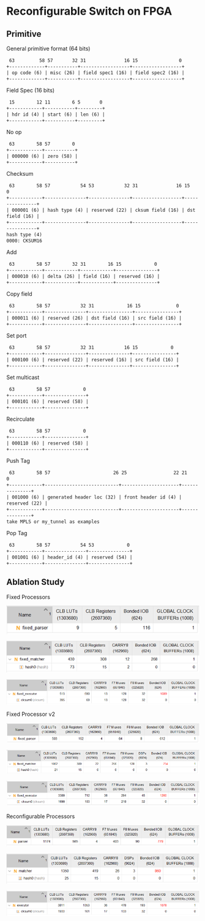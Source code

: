 # Reconfigurable Switch on FPGA

## Primitive

General primitive format (64 bits)

```
 63         58 57       32 31              16 15               0
+-------------+-----------+------------------+------------------+
| op code (6) | misc (26) | field spec1 (16) | field spec2 (16) |
+-------------+-----------+------------------+------------------+
```

Field Spec (16 bits)

```
 15        12 11        6 5       0
+------------+-----------+---------+
| hdr id (4) | start (6) | len (6) |
+------------+-----------+---------+
```

No op

```
 63        58 57        0
+------------+-----------+
| 000000 (6) | zero (58) |
+------------+-----------+
```

Checksum

```
 63        58 57           54 53           32 31              16 15             0
+------------+---------------+---------------+------------------+----------------+
| 000001 (6) | hash type (4) | reserved (22) | cksum field (16) | dst field (16) |
+------------+---------------+---------------+------------------+----------------+
hash type (4)
0000: CKSUM16
```

Add

```
 63        58 57        32 31        16 15            0
+------------+------------+------------+---------------+
| 000010 (6) | delta (26) | field (16) | reserved (16) |
+------------+------------+------------+---------------+
```

Copy field

```
 63        58 57           32 31            16 15             0
+------------+---------------+----------------+----------------+
| 000011 (6) | reserved (26) | dst field (16) | src field (16) |
+------------+---------------+----------------+----------------+
```

Set port

```
 63        58 57           32 31           16 15            0
+------------+---------------+---------------+----------------+
| 000100 (6) | reserved (22) | reserved (16) | src field (16) |
+------------+---------------+---------------+----------------+
```

Set multicast

```
 63        58 57            0
+------------+---------------+
| 000101 (6) | reserved (58) |
+------------+---------------+
```

Recirculate

```
 63        58 57            0
+------------+---------------+
| 000110 (6) | reserved (58) |
+------------+---------------+
```

Push Tag

```
 63        58 57                       26 25                 22 21            0
+------------+---------------------------+---------------------+---------------+
| 001000 (6) | generated header loc (32) | front header id (4) | reserved (22) |
+------------+---------------------------+---------------------+---------------+
take MPLS or my_tunnel as examples
```

Pop Tag

```
 63        58 57           54 53            0
+------------+---------------+---------------+
| 001001 (6) | header_id (4) | reserved (54) |
+------------+---------------+---------------+
```

## Ablation Study

Fixed Processors

![](fig/fixed_parser.png)

![](fig/fixed_matcher.png)

![](fig/fixed_executor.png)

Fixed Processor v2

![](fig/fixed_parser_v2.png)

![](fig/fixed_matcher_v2.png)

![](fig/fixed_executor_v2.png)

Reconfigurable Processors

![](fig/parser.png)

![](fig/matcher.png)

![](fig/executor.png)

